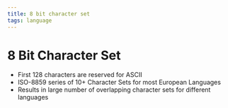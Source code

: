 ```yaml
---
title: 8 bit character set
tags: language
---
```


# 8 Bit Character Set
- First 128 characters are reserved for ASCII
- ISO-8859 series of 10+ Character Sets for most European Languages
- Results in large number of overlapping character sets for different languages






















